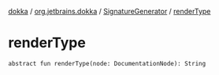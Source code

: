 [dokka](../../index.md) / [org.jetbrains.dokka](../index.md) / [SignatureGenerator](index.md) / [renderType](renderType.md)

# renderType

```
abstract fun renderType(node: DocumentationNode): String
```
